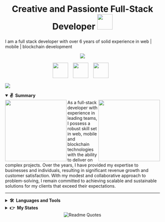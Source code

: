 # <h1 align="center">Creative and Passionte Full-Stack Developer <img src="https://user-images.githubusercontent.com/8682003/173229939-4db33dde-fc5f-4381-b5dc-ed2f5aaa844b.png" style="height: 50px;" /></h1>


###
I am a full stack developer with over 6 years of solid experience in web | mobile | blockchain development

<p align="center">
  <a href="https://github.com/smartcoder0305"><img src="https://readme-typing-svg.herokuapp.com/?lines=I%20am%20a%20full-stack%20developer;I%20am%20a%20senior%20JavaScript%20engineer;I%20have%206%20years%20of%20solid%20experience;&center=true&width=800&height=45"></a>
</p>

<p align="center">
  <a href="mailto:stunningcoder7@gmail.com" target="_blank" rel="noopener noreferrer"><img src="https://img.icons8.com/fluency/2x/gmail-new.png"  width="50" /></a>
  &nbsp;&nbsp;
  <a href="https://join.skype.com/invite/qrsZM0fIzrED" target="_blank" rel="noopener noreferrer"><img src="https://img.icons8.com/color/2x/skype.png"  width="50" /></a>
  &nbsp;&nbsp;
  <a href="https://t.me/toprate145" target="_blank" rel="noopener noreferrer"><img src="https://img.icons8.com/color/2x/telegram-app.png"  width="50" /></a>
  &nbsp;&nbsp;
  <!--<a href="https://" target="_blank" rel="noopener noreferrer"><img src="https://img.icons8.com/nolan/2x/link.png"  width="50" /></a>-->
  
</p>

![](https://komarev.com/ghpvc/?username=your-github-username&style=flat-square&color=brightgreen)

<details open>
  <summary><b>✌️&nbsp;&nbsp;Summary</b></summary>
  <img align='left' src='https://github.com/mayankchaudhary26/Cool-Readme-ideas/blob/master/data/octocat/steroidtocat.png' width='200'/>
  <img align="right" src="https://github.com/abhisheknaiidu/abhisheknaiidu/blob/master/code.gif?raw=true" width="200" />
  As a full-stack developer with experience in leading teams, I possess a robust skill set in web, mobile and blockchain technologies with the ability to deliver on complex projects. Over the years, I have provided my expertise to businesses and individuals, resulting in significant revenue growth and customer satisfaction. With my modest and collaborative approach to problem-solving, I remain committed to achieving scalable and sustainable solutions for my clients that exceed their  expectations.

---

</details>

<details>
  <summary><b>🛠️&nbsp;&nbsp;Languages and Tools</b></summary>
  <img src="https://img.shields.io/badge/html5-%23E34F26.svg?style=for-the-badge&logo=html5&logoColor=white" />
  <img src="https://img.shields.io/badge/react-%2320232a.svg?style=for-the-badge&logo=react&logoColor=%2361DAFB" />
  <img src="https://img.shields.io/badge/vuejs-%2335495e.svg?style=for-the-badge&logo=vuedotjs&logoColor=%234FC08D" />
  <img src="https://img.shields.io/badge/angular.js-%23E23237.svg?style=for-the-badge&logo=angularjs&logoColor=white" /><br/>

  <img src="https://img.shields.io/badge/react_native%20-%2320232a.svg?&style=for-the-badge&logo=react&logoColor=%2361DAFB" />
  <img src="https://img.shields.io/badge/Flutter-02569B?style=for-the-badge&logo=flutter&logoColor=white" />
  <img src="https://img.shields.io/badge/Swift-FA7343?style=for-the-badge&logo=swift&logoColor=white" /><br/>

  <img src="https://img.shields.io/badge/express.js-%23404d59.svg?style=for-the-badge&logo=express&logoColor=%2361DAFB" />
  <img src="https://img.shields.io/badge/django-%23092E20.svg?style=for-the-badge&logo=django&logoColor=white" />
  <img src="https://img.shields.io/badge/.NET-5C2D91?style=for-the-badge&logo=.net&logoColor=white" /><br/>

  <img src="https://img.shields.io/badge/Next-black?style=for-the-badge&logo=next.js&logoColor=white" />
  <img src="https://img.shields.io/badge/laravel-%23FF2D20.svg?style=for-the-badge&logo=laravel&logoColor=white" />
  <img src="https://img.shields.io/badge/nestjs-%23E0234E.svg?style=for-the-badge&logo=nestjs&logoColor=white" />
  <img src="https://img.shields.io/badge/Nuxt-002E3B?style=for-the-badge&logo=nuxtdotjs&logoColor=#00DC82" /><br/>

  <img src="https://img.shields.io/badge/node.js-6DA55F?style=for-the-badge&logo=node.js&logoColor=white" />
  <img src="https://img.shields.io/badge/NPM-%23000000.svg?style=for-the-badge&logo=npm&logoColor=white" />
  <img src="https://img.shields.io/badge/AWS-%23FF9900.svg?style=for-the-badge&logo=amazon-aws&logoColor=white" />
  <img src="https://img.shields.io/badge/Babel-F9DC3e?style=for-the-badge&logo=babel&logoColor=black" /><br/>

  <img src="https://img.shields.io/badge/python-3670A0?style=for-the-badge&logo=python&logoColor=ffdd54" />
  <img src="https://img.shields.io/badge/javascript-%23323330.svg?style=for-the-badge&logo=javascript&logoColor=%23F7DF1E" />
  <img src="https://img.shields.io/badge/TypeScript-007ACC?style=for-the-badge&logo=typescript&logoColor=white" />
  <img src="https://img.shields.io/badge/php-%23777BB4.svg?style=for-the-badge&logo=php&logoColor=white" />
  <img src="https://img.shields.io/badge/c++-%2300599C.svg?style=for-the-badge&logo=c%2B%2B&logoColor=white" />
  <img src="https://img.shields.io/badge/java-%23ED8B00.svg?style=for-the-badge&logo=java&logoColor=white" />
  <img src="https://img.shields.io/badge/Go-00ADD8?style=for-the-badge&logo=go&logoColor=white" /><br/>

  <img src="https://img.shields.io/badge/MongoDB-%234ea94b.svg?style=for-the-badge&logo=mongodb&logoColor=white" />
  <img src="https://img.shields.io/badge/mysql-%2300f.svg?style=for-the-badge&logo=mysql&logoColor=white" />
  <img src="https://img.shields.io/badge/-GraphQL-E10098?style=for-the-badge&logo=graphql&logoColor=white" />
  <img src="https://img.shields.io/badge/postgres-%23316192.svg?style=for-the-badge&logo=postgresql&logoColor=white" /><br/>

  <img src="https://img.shields.io/badge/css3-%231572B6.svg?style=for-the-badge&logo=css3&logoColor=white" />
  <img src="https://img.shields.io/badge/SASS-hotpink.svg?style=for-the-badge&logo=SASS&logoColor=white" />
  <img src="https://img.shields.io/badge/MUI-%230081CB.svg?style=for-the-badge&logo=mui&logoColor=white" />
  <img src="https://img.shields.io/badge/bootstrap-%23563D7C.svg?style=for-the-badge&logo=bootstrap&logoColor=white" />
  <img src="https://img.shields.io/badge/tailwindcss-%2338B2AC.svg?style=for-the-badge&logo=tailwind-css&logoColor=white" /><br/>

  <img src="https://img.shields.io/badge/github-%23121011.svg?style=for-the-badge&logo=github&logoColor=white" />
  <img src="https://img.shields.io/badge/Postman-FF6C37?style=for-the-badge&logo=postman&logoColor=white" />
  <img src="https://img.shields.io/badge/-ElasticSearch-005571?style=for-the-badge&logo=elasticsearch" />
  <img src="https://img.shields.io/badge/tor-%237E4798.svg?style=for-the-badge&logo=tor-project&logoColor=white" />
</details>

<details>
  <summary><b>👉&nbsp;&nbsp;My States</b></summary>
  <div>
    <a href="http://github.com/smartcoder0305/">
      <img src="https://github-readme-stats.vercel.app/api?username=smartcoder0305&show_icons=true&count_private=true&theme=radical" />
    </a>
    <a href="http://github.com/smartcoder0305/">
      <img height="195" src="https://github-readme-stats.vercel.app/api/top-langs/?username=smartcoder0305&layout=compact&theme=radical&count_private=true" />
    </a>
  <div>
</details>

<div align="center">
  <img src="https://quotes-github-readme.vercel.app/api?type=horizontal&theme=dracula" alt="Readme Quotes"/>
</div> 
